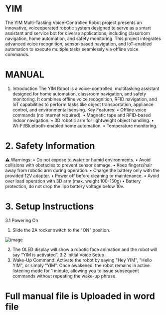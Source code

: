 # YIM
The YIM Multi-Tasking Voice-Controlled Robot project presents an innovative, voiceoperated
robotic system designed to serve as a smart assistant and service bot for diverse
applications, including classroom navigation, home automation, and safety monitoring. This
project integrates advanced voice recognition, sensor-based navigation, and IoT-enabled
automation to execute multiple tasks seamlessly via offline voice commands.

# MANUAL

1. Introduction
The YIM Robot is a voice-controlled, multitasking assistant designed for home automation, classroom navigation, and safety monitoring. It combines offline voice recognition, RFID navigation, and IoT capabilities to perform tasks like object transportation, appliance control, and environmental sensing.
Key Features:
•	Offline voice commands (no internet required).
•	Magnetic tape and RFID-based indoor navigation.
•	3D robotic arm for lightweight object handling.
•	Wi-Fi/Bluetooth-enabled home automation.
•	Temperature monitoring.


# 2. Safety Information
⚠️ Warnings:
•	Do not expose to water or humid environments.
•	Avoid collisions with obstacles to prevent sensor damage.
•	Keep fingers/hair away from robotic arm during operation.
•	Charge the battery only with the provided 12V adapter.
•	Power off before cleaning or maintenance.
•	Avoid over load operation with 3D arm (max. weight 100-150g)
•	Battery protection, do not drop the lipo battery voltage below 10v.

# 3. Setup Instructions
3.1 Powering On
1.	Slide the 2A rocker switch to the "ON" position.


![image](https://github.com/user-attachments/assets/271b76df-5cc0-4707-88b5-af4e8adb3dcb)


2.	The OLED display will show a robotic face animation and the robot will say “YIM is activated”.
3.2 Initial Voice Setup
1.	Wake-Up Command: Activate the robot by saying "Hey YIM", "Hello YIM", or simply "YIM". Once awakened, the robot remains in active listening mode for 1 minute, allowing you to issue subsequent commands without repeating the wake-up phrase.


# Full manual file is Uploaded in word file #
